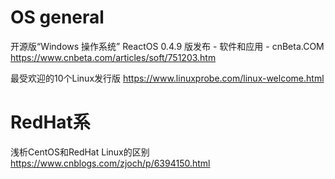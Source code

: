 
# OS general

开源版“Windows 操作系统” ReactOS 0.4.9 版发布 - 软件和应用 - cnBeta.COM
https://www.cnbeta.com/articles/soft/751203.htm

最受欢迎的10个Linux发行版 https://www.linuxprobe.com/linux-welcome.html

# RedHat系

浅析CentOS和RedHat Linux的区别 https://www.cnblogs.com/zjoch/p/6394150.html
